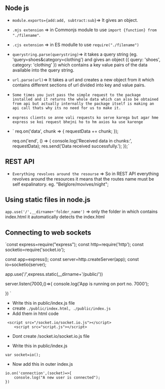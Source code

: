 ## Node js
- `module.exports={add:add, subtract:sub}`=> It gives an object.
- `.mjs extension` => in Commonjs module to use `import {function} from "./filename"`.
- `.cjs extension` => in ES modulle to use `require("./filename")`
- `querystring.parse(querystring)`=> it takes a query string (eg. 'query=shoes&category=clothing') and gives an object ({
    query: 'shoes',
    category: 'clothing'
}) which contains a key value pairs of the data available into the query string.
- `url.parse(url)`=> It takes a url and creates a new object from it which contains different sections of url divided into key and value pairs.
- `Some times you just pass the simple request to the package installed and it returns the whole data which can also be obtained from api but actually internally the package itself is making an api call thats why its no need for us to make it.`
- `express clients se anne vali requests ko serve karega but agar hme express se koi request bhejni ho to hm axios ka use karenge`
- ` req.on('data', chunk => {
        requestData += chunk;
    });

    req.on('end', () => {
        console.log('Received data in chunks:', requestData);
        res.send('Data received successfully.');
    });`
## REST API

- `Everything revolves around the resourse` => So in REST API everything revolves around the resources it means that the routes name must be self expalinatory. eg. "Belglore/movives/night";


## Using static files in node.js

`app.use('/',__dirname+'folder_name')` => only the folder in which contains index.html it automatically detects the index.html


## Connecting to web sockets

`const express=require("express");
const http=require('http');
const socketio=require('socket.io');

const app=express();
const server=http.createServer(app);
const io=socketio(server);

app.use('/',express.static(__dirname+'/public/')) 

server.listen(7000,()=>{
    console.log('App is running on port no. 7000');
    
})
`

- Write this in  public/index.js file
- create `./public/index.html, ./public/index.js`
- Add them in html code
```
 <script src="/socket.io/socket.io.js"></script>
    <script src="script.js"></script>
```
- Dont create /socket.io/socket.io.js file

- Write this in public/index.js
```
var socket=io();
```

- Now add this in outer index.js
```
io.on('connection',(socket)=>{
    console.log("A new user is connected");
})

```


